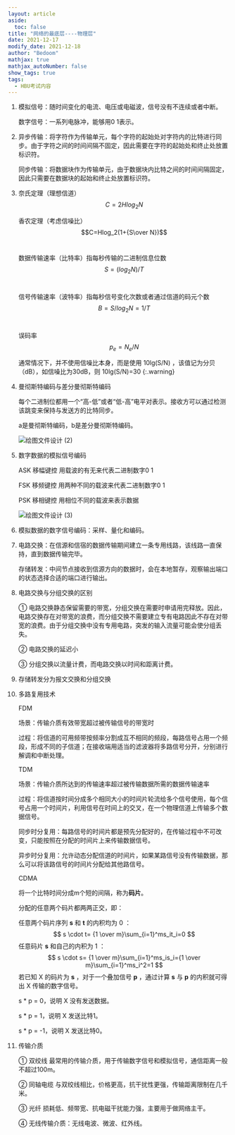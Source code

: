 ```yaml
---
layout: article
aside:
  toc: false
title: "网络的最底层----物理层"
date: 2021-12-17
modify_date: 2021-12-18
author: "Bedoom"
mathjax: true
mathjax_autoNumber: false
show_tags: true
tags: 
  - HBU考试内容
---
```


1. 模拟信号：随时间变化的电流、电压或电磁波，信号没有不连续或者中断。

   数字信号：一系列电脉冲，能够用0 1表示。

2. 异步传输：将字符作为传输单元，每个字符的起始处对字符内的比特进行同步。由于字符之间的时间间隔不固定，因此需要在字符的起始处和终止处放置标识符。

   同步传输：将数据块作为传输单元，由于数据块内比特之间的时间间隔固定，因此只需要在数据块的起始和终止处放置标识符。

   <!--more-->

3. 奈氏定理（理想信道）$$C=2Hlog_2N$$

   香农定理（考虑信噪比）$$C=Hlog_2(1+{S\over N})$$​

   数据传输速率（比特率）指每秒传输的二进制信息位数$$S=(log_2N)/T$$​

   信号传输速率（波特率）指每秒信号变化次数或者通过信道的码元个数 $$B=S/log_2N = 1/T$$​

   误码率 $$p_e=N_e/N$$

   通常情况下，并不使用信噪比本身，而是使用 10lg(S/N) ，该值记为分贝（dB），如信噪比为30dB，则 10lg(S/N)=30
   {:.warning}

4. 曼彻斯特编码与差分曼彻斯特编码

   每个二进制位都用一个“高-低”或者“低-高”电平对表示。接收方可以通过检测该跳变来保持与发送方的比特同步。

   a是曼彻斯特编码，b是差分曼彻斯特编码。

   ![绘图文件设计 (2)](https://gitee.com/bedoom/images/raw/master/202112171607692.svg)

5. 数字数据的模拟信号编码

   ASK 移幅键控 用载波的有无来代表二进制数字0 1

   FSK 移频键控 用两种不同的载波来代表二进制数字0 1

   PSK 移相键控 用相位不同的载波来表示数据

   ![绘图文件设计 (3)](https://gitee.com/bedoom/images/raw/master/202112172154463.svg)

6. 模拟数据的数字信号编码：采样、量化和编码。

7. 电路交换：在信源和信宿的数据传输期间建立一条专用线路，该线路一直保持，直到数据传输完毕。

   存储转发：中间节点接收到信源方向的数据时，会在本地暂存，观察输出端口的状态选择合适的端口进行输出。

8. 电路交换与分组交换的区别

   ① 电路交换静态保留需要的带宽，分组交换在需要时申请用完释放。因此，电路交换存在对带宽的浪费，而分组交换不需要建立专有电路因此不存在对带宽的浪费。由于分组交换中没有专用电路，突发的输入流量可能会使分组丢失。

   ② 电路交换的延迟小

   ③ 分组交换以流量计费，而电路交换以时间和距离计费。

9. 存储转发分为报文交换和分组交换

10. 多路复用技术

       FDM 

       场景：传输介质有效带宽超过被传输信号的带宽时

       过程：将信道的可用频带按频率分割成互不相同的频段，每路信号占用一个频段，形成不同的子信道；在接收端用适当的滤波器将多路信号分开，分别进行解调和中断处理。

       TDM 

       场景：传输介质所达到的传输速率超过被传输数据所需的数据传输速率

       过程：将信道按时间分成多个相同大小的时间片轮流给多个信号使用，每个信号占用一个时间片，利用信号在时间上的交叉，在一个物理信道上传输多个数据信号。

       同步时分复用：每路信号的时间片都是预先分配好的，在传输过程中不可改变，只能按照在分配的时间片上来传输数据信号。

       异步时分复用：允许动态分配信道的时间片，如果某路信号没有传输数据，那么可以将该路信号的时间片分配给其他路信号。

       CDMA

       将一个比特时间分成m个短的间隔，称为**码片**。

       分配的任意两个码片都两两正交，即：

       任意两个码片序列 **s** 和 **t** 的内积均为 0 ：
    $$
       s \cdot t= {1 \over m}\sum_{i=1}^ms_it_i=0
    $$
       任意码片 **s** 和自己的内积为 1 ：
    $$
       s \cdot s= {1 \over m}\sum_{i=1}^ms_is_i={1 \over m}\sum_{i=1}^ms_i^2=1
    $$
       若已知 X 的码片为 **s** ，对于一个叠加信号 **p** ，通过计算 **s** 与 **p** 的内积就可得出 X 传输的数字信号。

       s * p = 0，说明 X 没有发送数据。

       s * p = 1，说明 X 发送比特1。

       s * p = -1，说明 X 发送比特0。

11. 传输介质

    ① 双绞线 最常用的传输介质，用于传输数字信号和模拟信号，通信距离一般不超过100m。

    ② 同轴电缆 与双绞线相比，价格更高，抗干扰性更强，传输距离限制在几千米。

    ③ 光纤 损耗低、频带宽、抗电磁干扰能力强，主要用于做网络主干。

    ④ 无线传输介质：无线电波、微波、红外线。

    
